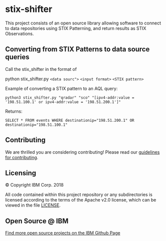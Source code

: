 # stix-shifter

This project consists of an open source library allowing software to connect to data repositories using STIX Patterning, and return results as STIX Observations.

## Converting from STIX Patterns to data source queries

Call the stix_shifter in the format of

python stix_shifter.py `<data sourc">` `<input format>` `<STIX pattern>`

Example of converting a STIX pattern to an AQL query:

`python3 stix_shifter.py "qradar" "sco" "[ipv4-addr:value = '198.51.100.1' or ipv4-addr:value = '198.51.200.1']"`

Returns:

`SELECT * FROM events WHERE destinationip="198.51.200.1" OR destinationip="198.51.100.1"`

## Contributing

We are thrilled you are considering contributing!
Please read our [guidelines for contributing](CONTRIBUTING.md).

## Licensing

:copyright: Copyright IBM Corp. 2018

All code contained within this project repository or any
subdirectories is licensed according to the terms of the Apache v2.0 license,
which can be viewed in the file [LICENSE](LICENSE).

## Open Source @ IBM
[Find more open source projects on the IBM Github Page](http://ibm.github.io/)

